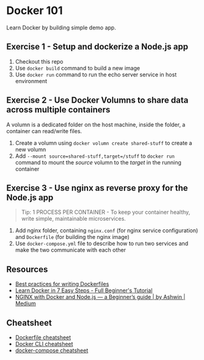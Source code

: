 # Docker 101

Learn Docker by building simple demo app.

## Exercise 1 - Setup and dockerize a Node.js app

1. Checkout this repo
2. Use `docker build` command to build a new image
3. Use `docker run` command to run the echo server service in host environment

## Exercise 2 - Use Docker Volumns to share data across multiple containers

A volumn is a dedicated folder on the host machine, inside the folder, a container can read/write files.

1. Create a volumn using `docker volumn create shared-stuff` to create a new volumn
2. Add `--mount source=shared-stuff,target=/stuff` to `docker run` command to mount the *source* volumn to the *target* in the running container

## Exercise 3 - Use nginx as reverse proxy for the Node.js app

> Tip: 1 PROCESS PER CONTAINER - To keep your container healthy, write simple, maintainable microservices.

1. Add nginx folder, containing `nginx.conf` (for nginx service configuration) and `Dockerfile` (for building the nginx image)
2. Use `docker-compose.yml` file to describe how to run two services and make the two communicate with each other

## Resources

* [Best practices for writing Dockerfiles](https://docs.docker.com/develop/develop-images/dockerfile_best-practices/)
* [Learn Docker in 7 Easy Steps - Full Beginner's Tutorial](https://www.youtube.com/watch?v=gAkwW2tuIqE)
* [NGINX with Docker and Node.js — a Beginner’s guide | by Ashwin | Medium](https://ashwin9798.medium.com/nginx-with-docker-and-node-js-a-beginners-guide-434fe1216b6b)

## Cheatsheet

* [Dockerfile cheatsheet](https://devhints.io/dockerfile)
* [Docker CLI cheatsheet](https://devhints.io/docker)
* [docker-compose cheatsheet](https://devhints.io/)
